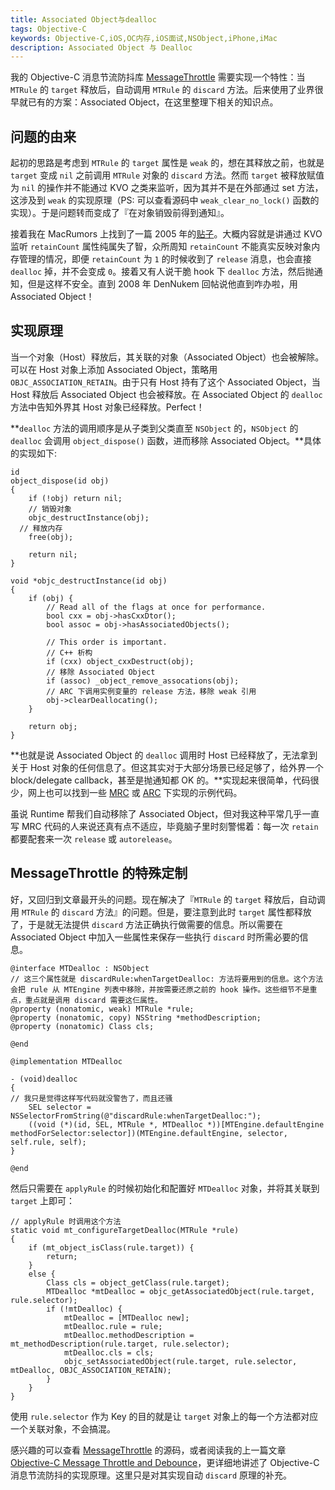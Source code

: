 ```yaml
---
title: Associated Object与dealloc
tags: Objective-C
keywords: Objective-C,iOS,OC内存,iOS面试,NSObject,iPhone,iMac
description: Associated Object 与 Dealloc
---
```


我的 Objective-C 消息节流防抖库 [MessageThrottle](https://github.com/yulingtianxia/MessageThrottle) 需要实现一个特性：当 `MTRule` 的 `target` 释放后，自动调用 `MTRule` 的 `discard` 方法。后来使用了业界很早就已有的方案：Associated Object，在这里整理下相关的知识点。



## 问题的由来

起初的思路是考虑到 `MTRule` 的 `target` 属性是 `weak` 的，想在其释放之前，也就是 `target` 变成 `nil` 之前调用 `MTRule` 对象的 `discard` 方法。然而 `target` 被释放赋值为 `nil` 的操作并不能通过 KVO 之类来监听，因为其并不是在外部通过 set 方法，这涉及到 `weak` 的实现原理（PS: 可以查看源码中 `weak_clear_no_lock()` 函数的实现）。于是问题转而变成了『在对象销毁前得到通知』。

接着我在 MacRumors 上找到了一篇 2005 年的[贴子](https://forums.macrumors.com/threads/getting-notified-when-an-object-instance-is-deallocated.976309/)。大概内容就是讲通过 KVO 监听 `retainCount` 属性纯属失了智，众所周知 `retainCount` 不能真实反映对象内存管理的情况，即便 `retainCount` 为 `1` 的时候收到了 `release` 消息，也会直接 `dealloc` 掉，并不会变成 `0`。接着又有人说干脆 hook 下 `dealloc` 方法，然后抛通知，但是这样不安全。直到 2008 年 DenNukem 回帖说他直到咋办啦，用 Associated Object！

## 实现原理

当一个对象（Host）释放后，其关联的对象（Associated Object）也会被解除。可以在 Host 对象上添加 Associated Object，策略用 `OBJC_ASSOCIATION_RETAIN`。由于只有 Host 持有了这个 Associated Object，当 Host 释放后 Associated Object 也会被释放。在 Associated Object 的 `dealloc` 方法中告知外界其 Host 对象已经释放。Perfect！

**`dealloc` 方法的调用顺序是从子类到父类直至 `NSObject` 的，`NSObject` 的 `dealloc` 会调用 `object_dispose()` 函数，进而移除 Associated Object。**具体的实现如下:

```
id 
object_dispose(id obj)
{
    if (!obj) return nil;
	// 销毁对象
    objc_destructInstance(obj);    
  // 释放内存
    free(obj);

    return nil;
}

void *objc_destructInstance(id obj) 
{
    if (obj) {
        // Read all of the flags at once for performance.
        bool cxx = obj->hasCxxDtor();
        bool assoc = obj->hasAssociatedObjects();

        // This order is important.
        // C++ 析构
        if (cxx) object_cxxDestruct(obj);
        // 移除 Associated Object
        if (assoc) _object_remove_assocations(obj);
        // ARC 下调用实例变量的 release 方法，移除 weak 引用
        obj->clearDeallocating();
    }

    return obj;
}
```

**也就是说 Associated Object 的 `dealloc` 调用时 Host 已经释放了，无法拿到关于 Host 对象的任何信息了。但这其实对于大部分场景已经足够了，给外界一个 block/delegate callback，甚至是抛通知都 OK 的。**实现起来很简单，代码很少，网上也可以找到一些 [MRC](https://blog.slaunchaman.com/2011/04/11/fun-with-the-objective-c-runtime-run-code-at-deallocation-of-any-object/) 或 [ARC](https://github.com/ChenYilong/CYLDeallocBlockExecutor) 下实现的示例代码。

虽说 Runtime 帮我们自动移除了 Associated Object，但对我这种平常几乎一直写 MRC 代码的人来说还真有点不适应，毕竟脑子里时刻警惕着：每一次 `retain` 都要配套来一次 `release` 或 `autorelease`。

## MessageThrottle 的特殊定制

好，又回归到文章最开头的问题。现在解决了『`MTRule` 的 `target` 释放后，自动调用 `MTRule` 的 `discard` 方法』的问题。但是，要注意到此时 `target` 属性都释放了，于是就无法提供 `discard` 方法正确执行做需要的信息。所以需要在 Associated Object 中加入一些属性来保存一些执行 `discard` 时所需必要的信息。

```
@interface MTDealloc : NSObject
// 这三个属性就是 discardRule:whenTargetDealloc: 方法将要用到的信息。这个方法会把 rule 从 MTEngine 列表中移除，并按需要还原之前的 hook 操作。这些细节不是重点，重点就是调用 discard 需要这仨属性。
@property (nonatomic, weak) MTRule *rule;
@property (nonatomic, copy) NSString *methodDescription;
@property (nonatomic) Class cls;

@end

@implementation MTDealloc

- (void)dealloc
{
// 我只是觉得这样写代码就没警告了，而且还骚
    SEL selector = NSSelectorFromString(@"discardRule:whenTargetDealloc:");
    ((void (*)(id, SEL, MTRule *, MTDealloc *))[MTEngine.defaultEngine methodForSelector:selector])(MTEngine.defaultEngine, selector, self.rule, self);
}

@end
```

然后只需要在 `applyRule` 的时候初始化和配置好 `MTDealloc` 对象，并将其关联到 `target` 上即可：

```
// applyRule 时调用这个方法
static void mt_configureTargetDealloc(MTRule *rule)
{
    if (mt_object_isClass(rule.target)) {
        return;
    }
    else {
        Class cls = object_getClass(rule.target);
        MTDealloc *mtDealloc = objc_getAssociatedObject(rule.target, rule.selector);
        if (!mtDealloc) {
            mtDealloc = [MTDealloc new];
            mtDealloc.rule = rule;
            mtDealloc.methodDescription = mt_methodDescription(rule.target, rule.selector);
            mtDealloc.cls = cls;
            objc_setAssociatedObject(rule.target, rule.selector, mtDealloc, OBJC_ASSOCIATION_RETAIN);
        }
    }
}
```

使用 `rule.selector` 作为 Key 的目的就是让 `target` 对象上的每一个方法都对应一个关联对象，不会搞混。

感兴趣的可以查看 [MessageThrottle](https://github.com/yulingtianxia/MessageThrottle) 的源码，或者阅读我的上一篇文章 [Objective-C Message Throttle and Debounce](http://yulingtianxia.com/blog/2017/11/05/Objective-C-Message-Throttle-and-Debounce/)，更详细地讲述了 Objective-C 消息节流防抖的实现原理。这里只是对其实现自动 `discard` 原理的补充。